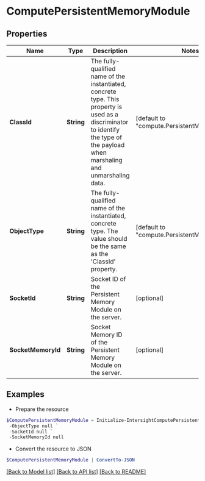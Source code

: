 # ComputePersistentMemoryModule
## Properties

Name | Type | Description | Notes
------------ | ------------- | ------------- | -------------
**ClassId** | **String** | The fully-qualified name of the instantiated, concrete type. This property is used as a discriminator to identify the type of the payload when marshaling and unmarshaling data. | [default to "compute.PersistentMemoryModule"]
**ObjectType** | **String** | The fully-qualified name of the instantiated, concrete type. The value should be the same as the &#39;ClassId&#39; property. | [default to "compute.PersistentMemoryModule"]
**SocketId** | **String** | Socket ID of the Persistent Memory Module on the server. | [optional] 
**SocketMemoryId** | **String** | Socket Memory ID of the Persistent Memory Module on the server. | [optional] 

## Examples

- Prepare the resource
```powershell
$ComputePersistentMemoryModule = Initialize-IntersightComputePersistentMemoryModule  -ClassId null `
 -ObjectType null `
 -SocketId null `
 -SocketMemoryId null
```

- Convert the resource to JSON
```powershell
$ComputePersistentMemoryModule | ConvertTo-JSON
```

[[Back to Model list]](../README.md#documentation-for-models) [[Back to API list]](../README.md#documentation-for-api-endpoints) [[Back to README]](../README.md)

